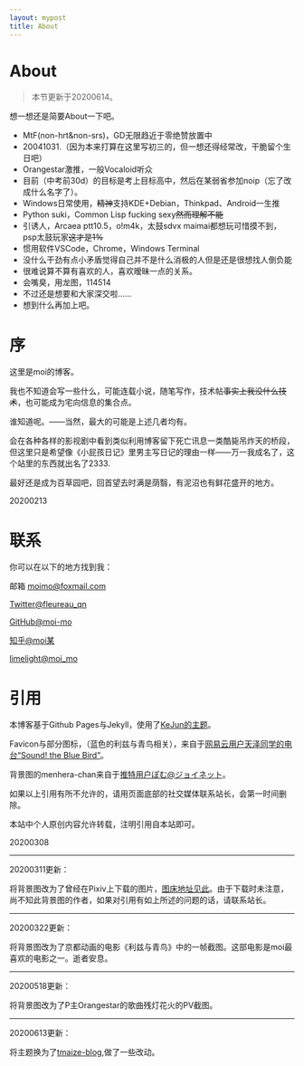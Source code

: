 ```yaml
---
layout: mypost
title: About
---
```

# About

> 本节更新于20200614。

想一想还是简要About一下吧。

- MtF(non-hrt&non-srs)，GD无限趋近于零绝赞放置中
- 20041031.（因为本来打算在这里写初三的，但一想还得经常改，干脆留个生日吧）
- Orangestar激推，一般Vocaloid听众
- 目前（中考前30d）的目标是考上目标高中，然后在某弱省参加noip（忘了改成什么名字了）。
- Windows日常使用，~~精神~~支持KDE+Debian，Thinkpad、Android一生推
- Python suki，Common Lisp fucking sexy~~然而理解不能~~
- 引诱人，Arcaea ptt10.5，o!m4k，太鼓sdvx maimai都想玩可惜摸不到，psp太鼓玩家~~这才是1%~~
- 惯用软件VSCode，Chrome，Windows Terminal
- 没什么干劲有点小矛盾觉得自己并不是什么消极的人但是还是很想找人倒负能
- 很难说算不算有喜欢的人，喜欢暧昧一点的关系。
- 会嘴臭，用龙图，114514
- 不过还是想要和大家深交啦……
- 想到什么再加上吧。

# 序

这里是moi的博客。

我也不知道会写一些什么，可能连载小说，随笔写作，技术帖~~事实上我没什么技术~~，也可能成为宅向信息的集合点。

谁知道呢。——当然，最大的可能是上述几者均有。

会在各种各样的影视剧中看到类似利用博客留下死亡讯息一类酷毙吊炸天的桥段，但这里只是希望像《小屁孩日记》里男主写日记的理由一样——万一我成名了，这个站里的东西就出名了2333.

最好还是成为百草园吧，回首望去时满是荫翳，有泥沼也有鲜花盛开的地方。

20200213

# 联系

你可以在以下的地方找到我：

邮箱 moimo@foxmail.com

[Twitter@fleureau_qn](https://twitter.com/fleureau_qn)

[GitHub@moi-mo](https://github.com/moi-mo)

[知乎@moi某](https://www.zhihu.com/people/moi.moe)

[limelight@moi_mo](https://limelight.moe/u/moi_mo/)

# 引用

本博客基于Github Pages与Jekyll，使用了[KeJun的主题](http://mdui.kejun.me/#/)。

Favicon与部分图标，（蓝色的利兹与青鸟相关），来自于[网易云用户天泽同学的电台“Sound! the Blue Bird”](http://music.163.com/radio/?id=794401800&userid=1460931632)。

背景图的menhera-chan来自于[推特用户ぽむ@ジョイネット](https://twitter.com/pomujoynet1)。

如果以上引用有所不允许的，请用页面底部的社交媒体联系站长，会第一时间删除。

本站中个人原创内容允许转载，注明引用自本站即可。

20200308

----

20200311更新：

将背景图改为了曾经在Pixiv上下载的图片，[图床地址见此](https://i.loli.net/2020/03/11/WbAk1vFM3UTiejs.jpg)。由于下载时未注意，尚不知此背景图的作者，如果对引用有如上所述的问题的话，请联系站长。

-----------------------------------------------

20200322更新：

将背景图改为了京都动画的电影《利兹与青鸟》中的一帧截图。这部电影是moi最喜欢的电影之一。逝者安息。

---

20200518更新：

将背景图改为了P主Orangestar的歌曲残灯花火的PV截图。

---
20200613更新：

将主题换为了[tmaize-blog](https://github.com/TMaize/tmaize-blog),做了一些改动。